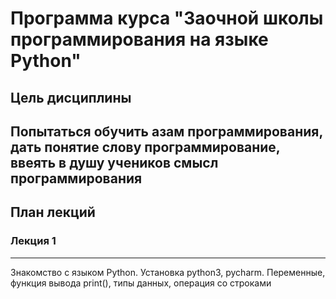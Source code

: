 Программа курса "Заочной школы программирования на языке Python"
=====================
Цель дисциплины
-----------------------------------
Попытаться обучить азам программирования, дать понятие слову программирование, ввеять в душу учеников смысл программирования
---
План лекций
-----------------------------------
### Лекция 1
---
Знакомство с языком Python. Установка python3, pycharm. Переменные, функция вывода print(), типы данных, операция со строками
